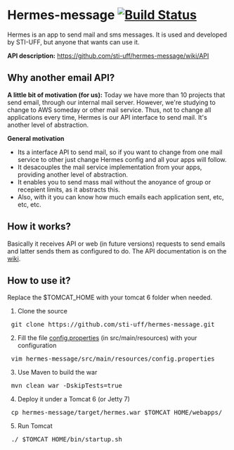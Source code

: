 Hermes-message [![Build Status](https://travis-ci.org/sti-uff/hermes-message.png?branch=master)](https://travis-ci.org/sti-uff/hermes-message)
===============


Hermes is an app to send mail and sms messages. It is used and developed by STI-UFF, but anyone that wants can use it.

__API description:__ https://github.com/sti-uff/hermes-message/wiki/API

Why another email API?
---
__A little bit of motivation (for us):__ Today we have more than 10 projects that send email, through our internal mail server. 
However, we're studying to change to AWS someday or other mail service. Thus, not to change all applications every time, Hermes is our API interface to send mail.
It's another level of abstraction.

__General motivation__
* Its a interface API to send mail, so if you want to change from one mail service to other just change Hermes config and all your apps will follow.
* It desacouples the mail service implementation from your apps, providing another level of abstraction.
* It enables you to send mass mail without the anoyance of group or recepient limits, as it abstracts this.
* Also, with it you can know how much emails each application sent, etc, etc, etc.

How it works?
---

Basically it receives API or web (in future versions) requests to send emails and latter sends them as configured to do. 
The API documentation is on the [wiki](https://github.com/sti-uff/hermes-message/wiki/API).

How to use it?
---

Replace the $TOMCAT_HOME with your tomcat 6 folder when needed.

1. Clone the source
<pre> git clone https://github.com/sti-uff/hermes-message.git </pre>
2. Fill the file [config.properties](https://github.com/sti-uff/hermes-message/blob/master/src/main/resources/config.properties) (in src/main/resources) with your configuration
<pre> vim hermes-message/src/main/resources/config.properties </pre>
3. Use Maven to build the war
<pre> mvn clean war -DskipTests=true </pre>
4. Deploy it under a Tomcat 6 (or Jetty 7) 
<pre> cp hermes-message/target/hermes.war $TOMCAT_HOME/webapps/ </pre>
5. Run Tomcat
<pre> ./ $TOMCAT_HOME/bin/startup.sh </pre>

